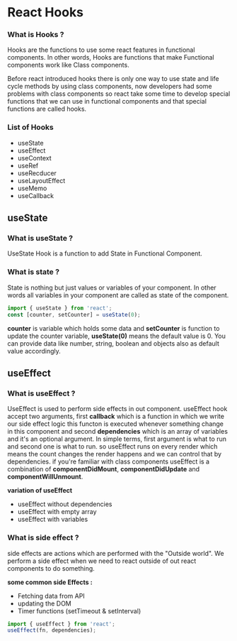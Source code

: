 # React Hooks

### What is Hooks ?
Hooks are the functions to use some react features in functional components.
In other words, Hooks are functions that make Functional components work like Class components.

Before react introduced hooks there is only one way to use state and life cycle methods by using class components, now developers had some problems with class components so react take some time to develop special functions that we can use in functional components and that special functions are called hooks.

### List of Hooks
* useState
* useEffect
* useContext
* useRef
* useRecducer
* useLayoutEffect
* useMemo
* useCallback

## useState

### What is useState ?
UseState Hook is a function to add State in Functional Component.

### What is state ?
State is nothing but just values or variables of your component. In other words all variables in your component are called as state of the component.

```js
import { useState } from 'react';
const [counter, setCounter] = useState(0);
```
**counter** is variable which holds some data and **setCounter** is function to update the counter variable, **useState(0)** means the default value is 0. You can provide data like number, string, boolean and objects also as default value accordingly.

## useEffect

### What is useEffect ?
UseEffect is used to perform side effects in out component. useEffect hook accept two arguments, first **callback** which is a function in which we write our side effect logic this functon is executed whenever something change in this component and second **dependencies** which is an array of variables and it's an optional argument. In simple terms, first argument is what to run and second one is what to run. so useEffect runs on every render which means the count changes the render happens and we can control that by dependencies. if you're familiar with class components useEffect is a combination of **componentDidMount**, **componentDidUpdate** and **componentWillUnmount**.

__variation of useEffect__
+ useEffect without dependencies
+ useEffect with empty array
+ useEffect with variables


### What is side effect ?
side effects are actions which are performed with the "Outside world". We perform a side effect when we need to react outside of out react components to do something.

__some common side Effects :__
* Fetching data from API
* updating the DOM
* Timer functions (setTimeout & setInterval)

```js
import { useEffect } from 'react';
useEffect(fn, dependencies);
```

